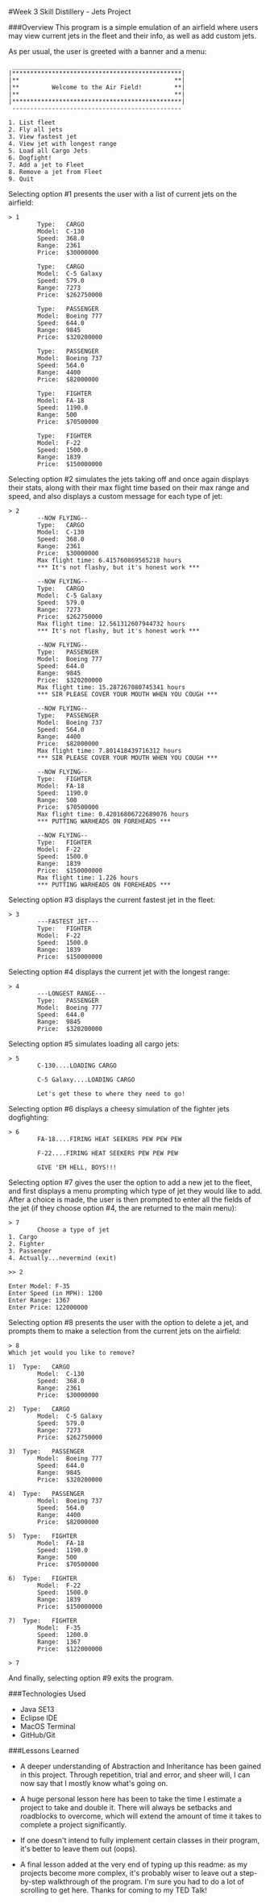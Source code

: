 #Week 3 Skill Distillery - Jets Project


###Overview
This program is a simple emulation of an airfield where users may view current jets in the fleet and their info, as well as add custom jets.

As per usual, the user is greeted with a banner and a menu:

	 _______________________________________________ 
	|***********************************************|
	|**                                           **|
	|**         Welcome to the Air Field!         **|
	|**                                           **|
	|***********************************************|
	 ----------------------------------------------- 
	
	1. List fleet
	2. Fly all jets
	3. View fastest jet
	4. View jet with longest range
	5. Load all Cargo Jets
	6. Dogfight!
	7. Add a jet to Fleet
	8. Remove a jet from Fleet
	9. Quit

Selecting option #1 presents the user with a list of current jets on the airfield:

	> 1
			Type:	CARGO
			Model:	C-130
			Speed:	368.0
			Range:	2361
			Price:	$30000000
	
			Type:	CARGO
			Model:	C-5 Galaxy
			Speed:	579.0
			Range:	7273
			Price:	$262750000
	
			Type:	PASSENGER
			Model:	Boeing 777
			Speed:	644.0
			Range:	9845
			Price:	$320200000
	
			Type:	PASSENGER
			Model:	Boeing 737
			Speed:	564.0
			Range:	4400
			Price:	$82000000
	
			Type:	FIGHTER
			Model:	FA-18
			Speed:	1190.0
			Range:	500
			Price:	$70500000
	
			Type:	FIGHTER
			Model:	F-22
			Speed:	1500.0
			Range:	1839
			Price:	$150000000

Selecting option #2 simulates the jets taking off and once again displays their stats, along with their max flight time based on their max range and speed, and also displays a custom message for each type of jet:

	> 2
			--NOW FLYING--
			Type:	CARGO
			Model:	C-130
			Speed:	368.0
			Range:	2361
			Price:	$30000000
			Max flight time: 6.415760869565218 hours
			*** It's not flashy, but it's honest work ***
	
			--NOW FLYING--
			Type:	CARGO
			Model:	C-5 Galaxy
			Speed:	579.0
			Range:	7273
			Price:	$262750000
			Max flight time: 12.561312607944732 hours
			*** It's not flashy, but it's honest work ***
	
			--NOW FLYING--
			Type:	PASSENGER
			Model:	Boeing 777
			Speed:	644.0
			Range:	9845
			Price:	$320200000
			Max flight time: 15.287267080745341 hours
			*** SIR PLEASE COVER YOUR MOUTH WHEN YOU COUGH ***
	
			--NOW FLYING--
			Type:	PASSENGER
			Model:	Boeing 737
			Speed:	564.0
			Range:	4400
			Price:	$82000000
			Max flight time: 7.801418439716312 hours
			*** SIR PLEASE COVER YOUR MOUTH WHEN YOU COUGH ***
	
			--NOW FLYING--
			Type:	FIGHTER
			Model:	FA-18
			Speed:	1190.0
			Range:	500
			Price:	$70500000
			Max flight time: 0.42016806722689076 hours
			*** PUTTING WARHEADS ON FOREHEADS ***
	
			--NOW FLYING--
			Type:	FIGHTER
			Model:	F-22
			Speed:	1500.0
			Range:	1839
			Price:	$150000000
			Max flight time: 1.226 hours
			*** PUTTING WARHEADS ON FOREHEADS ***

Selecting option #3 displays the current fastest jet in the fleet:

	> 3
			---FASTEST JET---
			Type:	FIGHTER
			Model:	F-22
			Speed:	1500.0
			Range:	1839
			Price:	$150000000

Selecting option #4 displays the current jet with the longest range:

	> 4
			---LONGEST RANGE---
			Type:	PASSENGER
			Model:	Boeing 777
			Speed:	644.0
			Range:	9845
			Price:	$320200000

Selecting option #5 simulates loading all cargo jets:

	> 5
			C-130....LOADING CARGO
	
			C-5 Galaxy....LOADING CARGO
	
			Let's get these to where they need to go!

Selecting option #6 displays a cheesy simulation of the fighter jets dogfighting:

	> 6
			FA-18....FIRING HEAT SEEKERS PEW PEW PEW
	
			F-22....FIRING HEAT SEEKERS PEW PEW PEW
	
			GIVE 'EM HELL, BOYS!!!

Selecting option #7 gives the user the option to add a new jet to the fleet, and first displays a menu prompting which type of jet they would like to add. After a choice is made, the user is then prompted to enter all the fields of the jet (if they choose option #4, the are returned to the main menu):

	> 7
			Choose a type of jet
	1. Cargo
	2. Fighter
	3. Passenger
	4. Actually...nevermind (exit)
	
	>> 2
	
	Enter Model: F-35
	Enter Speed (in MPH): 1200
	Enter Range: 1367
	Enter Price: 122000000

Selecting option #8 presents the user with the option to delete a jet, and prompts them to make a selection from the current jets on the airfield:

	> 8
	Which jet would you like to remove?
	
	1) 	Type:	CARGO
			Model:	C-130
			Speed:	368.0
			Range:	2361
			Price:	$30000000
	
	2) 	Type:	CARGO
			Model:	C-5 Galaxy
			Speed:	579.0
			Range:	7273
			Price:	$262750000
	
	3) 	Type:	PASSENGER
			Model:	Boeing 777
			Speed:	644.0
			Range:	9845
			Price:	$320200000
	
	4) 	Type:	PASSENGER
			Model:	Boeing 737
			Speed:	564.0
			Range:	4400
			Price:	$82000000
	
	5) 	Type:	FIGHTER
			Model:	FA-18
			Speed:	1190.0
			Range:	500
			Price:	$70500000
	
	6) 	Type:	FIGHTER
			Model:	F-22
			Speed:	1500.0
			Range:	1839
			Price:	$150000000
	
	7) 	Type:	FIGHTER
			Model:	F-35
			Speed:	1200.0
			Range:	1367
			Price:	$122000000
	
	> 7

And finally, selecting option #9 exits the program.

###Technologies Used
- Java SE13
- Eclipse IDE
- MacOS Terminal
- GitHub/Git

###Lessons Learned
* A deeper understanding of Abstraction and Inheritance has been gained in this project. Through repetition, trial and error, and sheer will, I can now say that I mostly know what's going on.


* A huge personal lesson here has been to take the time I estimate a project to take and double it. There will always be setbacks and roadblocks to overcome, which will extend the amount of time it takes to complete a project significantly.


* If one doesn't intend to fully implement certain classes in their program, it's better to leave them out (oops).


* A final lesson added at the very end of typing up this readme: as my projects become more complex, it's probably wiser to leave out a step-by-step walkthrough of the program. I'm sure you had to do a lot of scrolling to get here. Thanks for coming to my TED Talk!